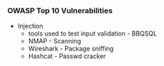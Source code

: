 
### OWASP Top 10 Vulnerabilities
  - Injection
    - tools used to test input validation - BBQSQL
    - NMAP - Scanning
    - Wireshark - Package sniffing
    - Hashcat - Passwd cracker
    
